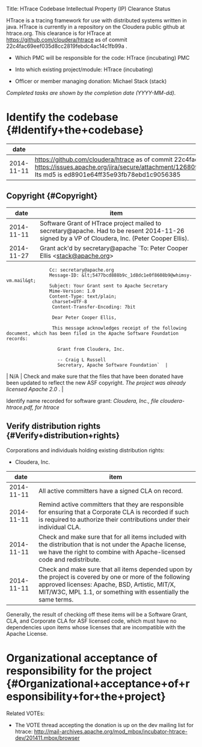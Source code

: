 Title: HTrace Codebase Intellectual Property (IP) Clearance Status


HTrace is a tracing framework for use with distributed systems written in java. HTrace is currently in a repository on the Cloudera public github at htrace.org. This clearance is for HTrace at https://github.com/cloudera/htrace as of commit 22c4fac69eef035d8cc2819febdc4ac14c1fb99a .



- Which PMC will be responsible for the code: HTrace (incubating) PMC


- Into which existing project/module: HTrace (incubating)


- Officer or member managing donation: Michael Stack (stack)

 _Completed tasks are shown by the completion date (YYYY-MM-dd)._ 


# Identify the codebase {#Identify+the+codebase}

| date | item |
|------|------|
| 2014-11-11 | https://github.com/cloudera/htrace as of commit 22c4fac69eef035d8cc2819febdc4ac14c1fb99a or see tarball at https://issues.apache.org/jira/secure/attachment/12680909/htrace.22c4fac69eef035d8cc2819febdc4ac14c1fb99a.tgz Its md5 is ed8901e64ff35e93fb78ebd1c9056385 |

## Copyright {#Copyright}

| date | item |
|------|------|
| 2014-11-11 | Software Grant of HTrace project mailed to secretary@apache. Had to be resent 2014-11-26 signed by a VP of Cloudera, Inc. (Peter Cooper Ellis). |
| 2014-11-27 | Grant ack'd by secretary@apache `To: Peter Cooper Ellis &lt;stack@apache.org&gt;
                    Cc: secretary@apache.org
                    Message-ID: &lt;5477bcd888b9c_1d8dc1e0f8608b9@whimsy-vm.mail&gt;
                    Subject: Your Grant sent to Apache Secretary
                    Mime-Version: 1.0
                    Content-Type: text/plain;
                     charset=UTF-8
                     Content-Transfer-Encoding: 7bit

                     Dear Peter Cooper Ellis,

                     This message acknowledges receipt of the following document, which has been filed in the Apache Software Foundation records:

                       Grant from Cloudera, Inc.

                       -- Craig L Russell
                       Secretary, Apache Software Foundation`  |
| N/A | Check and make sure that the files that have been donated have been updated to reflect the new ASF copyright. _The project was already licensed Apache 2.0_ . |

Identify name recorded for software grant: _Cloudera, Inc., file cloudera-htrace.pdf, for htrace_ 


## Verify distribution rights {#Verify+distribution+rights}

Corporations and individuals holding existing distribution rights:



- Cloudera, Inc.

| date | item |
|------|------|
| 2014-11-11 | All active committers have a signed CLA on record. |
| 2014-11-11 | Remind active committers that they are responsible for ensuring that a Corporate CLA is recorded if such is required to authorize their contributions under their individual CLA. |
| 2014-11-11 | Check and make sure that for all items included with the distribution that is not under the Apache license, we have the right to combine with Apache-licensed code and redistribute. |
| 2014-11-11 | Check and make sure that all items depended upon by the project is covered by one or more of the following approved licenses: Apache, BSD, Artistic, MIT/X, MIT/W3C, MPL 1.1, or something with essentially the same terms. |

Generally, the result of checking off these items will be a Software Grant, CLA, and Corporate CLA for ASF licensed code, which must have no dependencies upon items whose licenses that are incompatible with the Apache License.


# Organizational acceptance of responsibility for the project {#Organizational+acceptance+of+responsibility+for+the+project}

Related VOTEs:



- The VOTE thread accepting the donation is up on the dev mailing list for htrace: http://mail-archives.apache.org/mod_mbox/incubator-htrace-dev/201411.mbox/browser
